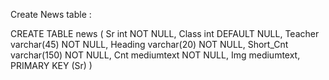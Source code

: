 Create News table : 

CREATE TABLE news (
  Sr int NOT NULL,
  Class int DEFAULT NULL,
  Teacher varchar(45) NOT NULL,
  Heading varchar(20) NOT NULL,
  Short_Cnt varchar(150) NOT NULL,
  Cnt mediumtext NOT NULL,
  Img mediumtext,
  PRIMARY KEY (Sr)
)